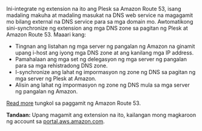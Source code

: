 Ini-integrate ng extension na ito ang Plesk sa Amazon Route 53, isang madaling makuha at madaling masukat na DNS web service na magagamit mo bilang external na DNS service para sa mga domain mo. Awtomatikong sini-synchronize ng extension ang mga DNS zone sa pagitan ng Plesk at Amazon Route 53. Maaari kang:

- Tingnan ang listahan ng mga server ng pangalan ng Amazon na ginamit upang i-host ang iyong mga DNS zone at ang kanilang mga IP address.
- Pamahalaan ang mga set ng delegasyon ng mga server ng pangalan para sa mga rehistradong DNS zone.
- I-synchronize ang lahat ng impormasyon ng zone ng DNS sa pagitan ng mga server ng Plesk at Amazon.
- Alisin ang lahat ng impormasyon ng zone ng DNS mula sa mga server ng pangalan ng Amazon.

[Read more](https://www.plesk.com/blog/business-industry/white-label-dns-with-amazon-route53) tungkol sa paggamit ng Amazon Route 53.

**Tandaan:** Upang magamit ang extension na ito, kailangan mong magkaroon ng account sa [portal.aws.amazon.com](https://portal.aws.amazon.com/).